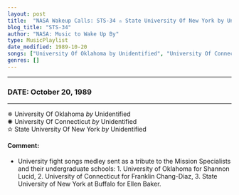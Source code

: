 ```yaml
---
layout: post
title:  "NASA Wakeup Calls: STS-34 ✫ State University Of New York by Unidentified ✺ October 20, 1989"
blog_title: "STS-34"
author: "NASA: Music to Wake Up By"
type: MusicPlaylist
date_modified: 1989-10-20
songs: ["University Of Oklahoma by Unidentified", "University Of Connecticut by Unidentified", "State University Of New York by Unidentified"]
genres: []
---
```


----
### DATE: October 20, 1989
----
✵ University Of Oklahoma *by* Unidentified  <a target="blank_" href="https://www.discogs.com/artist/4766307-University-Of-Oklahoma-Marching-Band">
    <i class="fas fa-compact-disc"
       title="Discogs entry for this song"
       alt="Discogs entry for this song"
       style="font-size: 1.1em;"></i></a>
      &nbsp;<br />
✺ University Of Connecticut *by* Unidentified  <a target="blank_" href="https://www.discogs.com/label/1590198-University-of-Connecticut-Storrs">
    <i class="fas fa-compact-disc"
       title="Discogs entry for this song"
       alt="Discogs entry for this song"
       style="font-size: 1.1em;"></i></a>
      &nbsp;<br />
✫ State University Of New York *by* Unidentified  <a target="blank_" href="https://www.discogs.com/label/481688-State-University-Of-New-York">
    <i class="fas fa-compact-disc"
       title="Discogs entry for this song"
       alt="Discogs entry for this song"
       style="font-size: 1.1em;"></i></a>
    

#### Comment:
* University fight songs medley sent as a tribute to the Mission Specialists and their undergraduate schools: 1. University of Oklahoma for Shannon Lucid, 2. University of Connecticut for Franklin Chang-Diaz, 3. State University of New York at Buffalo for Ellen Baker.




<br/>
<center>
	<a target="_blank"
	   href="https://twitter.com/intent/tweet?hashtags=Space,NASA,Playlist,NASAWakeupCalls,SpaceProgram&text=🚀 {{ page.author}}, {{ page.title }}. {{ site.url }}{{ page.url }}&via=nasawakeupcalls"><i class="fab fa-twitter" title="Tweet this page" alt="Tweet this page" style="font-size: 1.3em;"></i></a>
	&nbsp; 	<i class="fas fa-user-astronaut" style="font-size: 1.5em;"></i> &nbsp;
    <a id="custom_amazon_link"
       type="amzn" search="#"
       category="popular music">
    <i class="fab fa-amazon" style="font-size: 1.3em;"></i></a>
</center>

<!-- Randomly resolve an individual entry from a song array -->
<script src="/assets/javascript/seedrandom.min.js"></script>
<script>
  var wake_me_up = ["University Of Oklahoma by Unidentified", "University Of Connecticut by Unidentified", "State University Of New York by Unidentified"];
  var prng = new Math.seedrandom();
  function randomSong() {
    song = wake_me_up[Math.floor(Math.random() * wake_me_up.length)];
    var amazon_link = document.getElementById("custom_amazon_link");
    amazon_link.setAttribute("search", song);
  }
  window.onload = randomSong();
</script>
